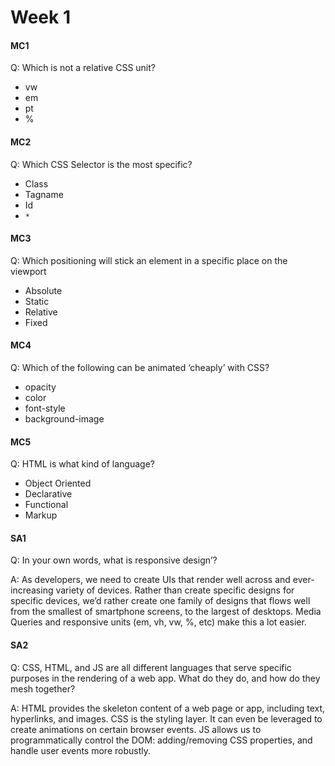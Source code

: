 # Week 1

#### MC1

Q: Which is not a relative CSS unit?

* vw
* em
* pt
* %

#### MC2

Q: Which CSS Selector is the most specific?

* Class
* Tagname
* Id
* `*`

#### MC3

Q: Which positioning will stick an element in a specific place on the viewport

* Absolute
* Static
* Relative
* Fixed

#### MC4

Q: Which of the following can be animated ‘cheaply’ with CSS?

* opacity
* color
* font-style
* background-image

#### MC5

Q: HTML is what kind of language?

* Object Oriented
* Declarative
* Functional
* Markup

#### SA1

Q: In your own words, what is responsive design’?

A: As developers, we need to create UIs that render well across and ever-increasing variety of devices. Rather than create specific designs for specific devices, we’d rather create one family of designs that flows well from the smallest of smartphone screens, to the largest of desktops. Media Queries and responsive units (em, vh, vw, %, etc) make this a lot easier.

#### SA2

Q: CSS, HTML, and JS are all different languages that serve specific purposes in the rendering of a web app. What do they do, and how do they mesh together?

A: HTML provides the skeleton content of a web page or app, including text, hyperlinks, and images. CSS is the styling layer. It can even be leveraged to create animations on certain browser events. JS allows us to programmatically control the DOM: adding/removing CSS properties, and handle user events more robustly.
